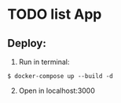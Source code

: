 # TODO list App

## Deploy:

1. Run in terminal: 

```ssh
$ docker-compose up --build -d
```

2. Open in localhost:3000
